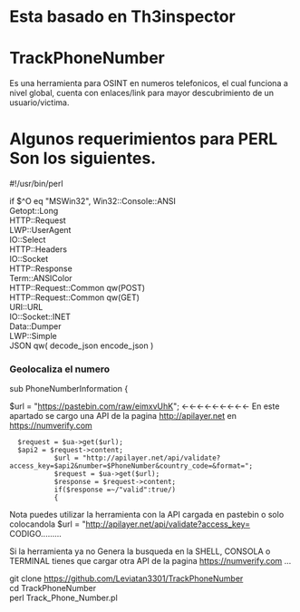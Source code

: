 # Esta basado en Th3inspector

# TrackPhoneNumber
Es una herramienta para OSINT en numeros telefonicos, el cual funciona a nivel global, cuenta con enlaces/link para mayor descubrimiento de un usuario/victima.
 
# Algunos requerimientos para PERL Son los siguientes.

#!/usr/bin/perl

if $^O eq "MSWin32", Win32::Console::ANSI          
Getopt::Long                                    
HTTP::Request                                    
LWP::UserAgent                                  
IO::Select                                    
HTTP::Headers                                 
IO::Socket                                     
HTTP::Response                                
Term::ANSIColor                                  
HTTP::Request::Common qw(POST)                     
HTTP::Request::Common qw(GET)                      
URI::URL                                   
IO::Socket::INET                                
Data::Dumper                                   
LWP::Simple                                      
JSON qw( decode_json encode_json )                    

### Geolocaliza el numero

sub  PhoneNumberInformation {

  $url = "https://pastebin.com/raw/eimxvUhK"; ←←←←←←←←←  En este apartado se cargo una API de la pagina http://apilayer.net en https://numverify.com   
  
      $request = $ua->get($url);
      $api2 = $request->content;
               $url = "http://apilayer.net/api/validate?access_key=$api2&number=$PhoneNumber&country_code=&format=";
               $request = $ua->get($url);
               $response = $request->content;
               if($response =~/"valid":true/)
               {
Nota puedes utilizar la herramienta con la API cargada en pastebin o solo colocandola
$url = "http://apilayer.net/api/validate?access_key= CODIGO.........

Si la herramienta ya no Genera la busqueda en la SHELL, CONSOLA o TERMINAL tienes que cargar otra API de la pagina https://numverify.com ...

git clone   https://github.com/Leviatan3301/TrackPhoneNumber  
cd TrackPhoneNumber                   
perl Track_Phone_Number.pl 
               
               
        

